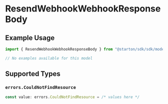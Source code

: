 # ResendWebhookWebhookResponseBody

## Example Usage

```typescript
import { ResendWebhookWebhookResponseBody } from "@starton/sdk/sdk/models/errors";

// No examples available for this model
```

## Supported Types

### `errors.CouldNotFindResource`

```typescript
const value: errors.CouldNotFindResource = /* values here */
```

